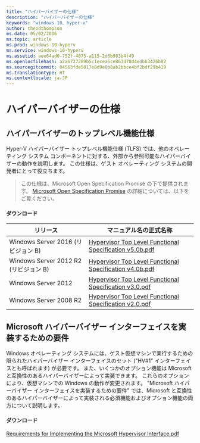 ```yaml
---
title: "ハイパーバイザーの仕様"
description: "ハイパーバイザーの仕様"
keywords: "windows 10、hyper-v"
author: theodthompson
ms.date: 05/02/2016
ms.topic: article
ms.prod: windows-10-hyperv
ms.service: windows-10-hyperv
ms.assetid: aee64ad0-752f-4075-a115-2d6b983b4f49
ms.openlocfilehash: a2a6727289b5c1ecea6ce863d78d4edbb3426b82
ms.sourcegitcommit: 04563fde5017e8d9e8b8ab2bbce4bf2bdf29b419
ms.translationtype: HT
ms.contentlocale: ja-JP
---
```

# <a name="hypervisor-specifications"></a>ハイパーバイザーの仕様

## <a name="hypervisor-top-level-functional-specification"></a>ハイパーバイザーのトップレベル機能仕様

Hyper-V ハイパーバイザー トップレベル機能仕様 (TLFS) では、他のオペレーティング システム コンポーネントに対する、外部から参照可能なハイパーバイザーの動作を説明します。 この仕様は、ゲスト オペレーティング システムの開発者にとって役立ちます。
  
> この仕様は、Microsoft Open Specification Promise の下で提供されます。  [Microsoft Open Specification Promise](https://msdn.microsoft.com/en-us/openspecifications) の詳細については、以下をご覧ください。  

#### <a name="download"></a>ダウンロード
リリース | マニュアル名の正式名称
--- | ---
Windows Server 2016 (リビジョン B) | [Hypervisor Top Level Functional Specification v5.0b.pdf](https://github.com/Microsoft/Virtualization-Documentation/raw/master/tlfs/Hypervisor%20Top%20Level%20Functional%20Specification%20v5.0b.pdf)
Windows Server 2012 R2 (リビジョン B) | [Hypervisor Top Level Functional Specification v4.0b.pdf](https://github.com/Microsoft/Virtualization-Documentation/raw/master/tlfs/Hypervisor%20Top%20Level%20Functional%20Specification%20v4.0b.pdf)
Windows Server 2012 | [Hypervisor Top Level Functional Specification v3.0.pdf](https://github.com/Microsoft/Virtualization-Documentation/raw/master/tlfs/Hypervisor%20Top%20Level%20Functional%20Specification%20v3.0.pdf)
Windows Server 2008 R2 | [Hypervisor Top Level Functional Specification v2.0.pdf](https://github.com/Microsoft/Virtualization-Documentation/raw/master/tlfs/Hypervisor%20Top%20Level%20Functional%20Specification%20v2.0.pdf)

## <a name="requirements-for-implementing-the-microsoft-hypervisor-interface"></a>Microsoft ハイパーバイザー インターフェイスを実装するための要件

Windows オペレーティング システムには、ゲスト仮想マシンで実行するための限られたハイパーバイザー インターフェイスのセット ("HV#1" インターフェイスとも呼ばれます) が必要です。 また、いくつかのオプション機能は Microsoft と互換性のあるハイパーバイザーによって実装できます。 これらのオプションにより、仮想マシンでの Windows の動作が変更されます。 "Microsoft ハイパーバイザー インターフェイスを実装するための要件" では、Microsoft と互換性のあるハイパーバイザーによって実装される必須機能およびオプション機能の両方について説明します。

#### <a name="download"></a>ダウンロード

[Requirements for Implementing the Microsoft Hypervisor Interface.pdf](https://github.com/Microsoft/Virtualization-Documentation/raw/master/tlfs/Requirements%20for%20Implementing%20the%20Microsoft%20Hypervisor%20Interface.pdf)